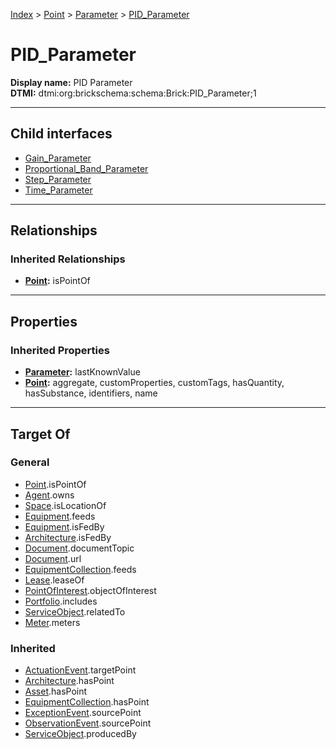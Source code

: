 [Index](../../../index.md) > [Point](../../Point.md) > [Parameter](../Parameter.md) > [PID_Parameter](#)
# PID_Parameter

**Display name:** PID Parameter<br />
**DTMI:** dtmi:org:brickschema:schema:Brick:PID_Parameter;1

---

## Child interfaces
* [Gain_Parameter](Gain_Parameter/Gain_Parameter.md)
* [Proportional_Band_Parameter](Proportional_Band_Parameter/Proportional_Band_Parameter.md)
* [Step_Parameter](Step_Parameter/Step_Parameter.md)
* [Time_Parameter](Time_Parameter/Time_Parameter.md)

---

## Relationships

### Inherited Relationships
* **[Point](../../Point.md):** isPointOf

---

## Properties

### Inherited Properties
* **[Parameter](../Parameter.md):** lastKnownValue
* **[Point](../../Point.md):** aggregate, customProperties, customTags, hasQuantity, hasSubstance, identifiers, name

---

## Target Of
### General
* [Point](../../Point.md).isPointOf
* [Agent](../../../Agent/Agent.md).owns
* [Space](../../../Space/Space.md).isLocationOf
* [Equipment](../../../Asset/Equipment/Equipment.md).feeds
* [Equipment](../../../Asset/Equipment/Equipment.md).isFedBy
* [Architecture](../../../Space/Architecture/Architecture.md).isFedBy
* [Document](../../../Information/Document/Document.md).documentTopic
* [Document](../../../Information/Document/Document.md).url
* [EquipmentCollection](../../../Collection/Equipment-.md).feeds
* [Lease](../../../Event/Lease.md).leaseOf
* [PointOfInterest](../../../Information/PointOfInterest.md).objectOfInterest
* [Portfolio](../../../Collection/Portfolio.md).includes
* [ServiceObject](../../../Information/ServiceObject/ServiceObject.md).relatedTo
* [Meter](../../../Asset/Equipment/Meter/Meter.md).meters
### Inherited
* [ActuationEvent](../../../Event/Point-/ActuationEvent.md).targetPoint
* [Architecture](../../../Space/Architecture/Architecture.md).hasPoint
* [Asset](../../../Asset/Asset.md).hasPoint
* [EquipmentCollection](../../../Collection/Equipment-.md).hasPoint
* [ExceptionEvent](../../../Event/Point-/ExceptionEvent.md).sourcePoint
* [ObservationEvent](../../../Event/Point-/ObservationEvent/ObservationEvent.md).sourcePoint
* [ServiceObject](../../../Information/ServiceObject/ServiceObject.md).producedBy
